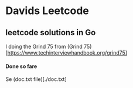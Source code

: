 # Davids Leetcode 

## leetcode solutions in Go

I doing the Grind 75 from (Grind 75)[https://www.techinterviewhandbook.org/grind75]

#### Done so fare

Se (doc.txt file)[./doc.txt]

